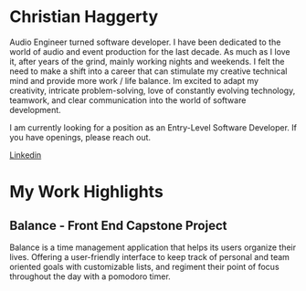 # Christian Haggerty

Audio Engineer turned software developer. I have been dedicated to the world of audio and event production for the last decade. As much as I love it, after years of the grind, mainly working nights and weekends. I felt the need to make a shift into a career that can stimulate my creative technical mind and provide more work / life balance. Im excited to adapt my creativity, intricate problem-solving, love of constantly evolving technology, teamwork, and clear communication into the world of software development.

I am currently looking for a position as an Entry-Level Software Developer. If you have openings, please reach out.

[Linkedin](https://www.linkedin.com/in/chaggerty1994/)


# My Work Highlights

## Balance - Front End Capstone Project

Balance is a time management application that helps its users organize their lives. Offering a user-friendly interface to keep track of personal and team oriented goals with customizable lists, and regiment their point of focus throughout the day with a pomodoro timer.


